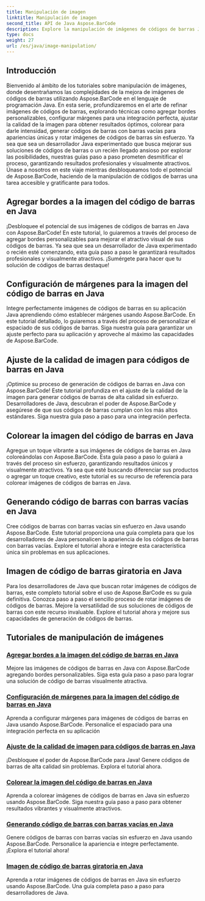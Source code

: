 ```yaml
---
title: Manipulación de imagen
linktitle: Manipulación de imagen
second_title: API de Java Aspose.BarCode
description: Explore la manipulación de imágenes de códigos de barras Java con los tutoriales de Aspose.BarCode. Mejore, personalice y cree códigos de barras visualmente atractivos sin esfuerzo.
type: docs
weight: 27
url: /es/java/image-manipulation/
---
```

## Introducción
Bienvenido al ámbito de los tutoriales sobre manipulación de imágenes, donde desentrañamos las complejidades de la mejora de imágenes de códigos de barras utilizando Aspose.BarCode en el lenguaje de programación Java. En esta serie, profundizaremos en el arte de refinar imágenes de códigos de barras, explorando técnicas como agregar bordes personalizables, configurar márgenes para una integración perfecta, ajustar la calidad de la imagen para obtener resultados óptimos, colorear para darle intensidad, generar códigos de barras con barras vacías para apariencias únicas y rotar imágenes de códigos de barras sin esfuerzo. Ya sea que sea un desarrollador Java experimentado que busca mejorar sus soluciones de códigos de barras o un recién llegado ansioso por explorar las posibilidades, nuestras guías paso a paso prometen desmitificar el proceso, garantizando resultados profesionales y visualmente atractivos. Únase a nosotros en este viaje mientras desbloqueamos todo el potencial de Aspose.BarCode, haciendo de la manipulación de códigos de barras una tarea accesible y gratificante para todos.


## Agregar bordes a la imagen del código de barras en Java

¡Desbloquee el potencial de sus imágenes de códigos de barras en Java con Aspose.BarCode! En este tutorial, lo guiaremos a través del proceso de agregar bordes personalizables para mejorar el atractivo visual de sus códigos de barras. Ya sea que sea un desarrollador de Java experimentado o recién esté comenzando, esta guía paso a paso le garantizará resultados profesionales y visualmente atractivos. ¡Sumérgete para hacer que tu solución de códigos de barras destaque!

## Configuración de márgenes para la imagen del código de barras en Java

Integre perfectamente imágenes de códigos de barras en su aplicación Java aprendiendo cómo establecer márgenes usando Aspose.BarCode. En este tutorial detallado, lo guiaremos a través del proceso de personalizar el espaciado de sus códigos de barras. Siga nuestra guía para garantizar un ajuste perfecto para su aplicación y aproveche al máximo las capacidades de Aspose.BarCode.

## Ajuste de la calidad de imagen para códigos de barras en Java

¡Optimice su proceso de generación de códigos de barras en Java con Aspose.BarCode! Este tutorial profundiza en el ajuste de la calidad de la imagen para generar códigos de barras de alta calidad sin esfuerzo. Desarrolladores de Java, descubran el poder de Aspose.BarCode y asegúrese de que sus códigos de barras cumplan con los más altos estándares. Siga nuestra guía paso a paso para una integración perfecta.

## Colorear la imagen del código de barras en Java

Agregue un toque vibrante a sus imágenes de códigos de barras en Java coloreándolas con Aspose.BarCode. Esta guía paso a paso lo guiará a través del proceso sin esfuerzo, garantizando resultados únicos y visualmente atractivos. Ya sea que esté buscando diferenciar sus productos o agregar un toque creativo, este tutorial es su recurso de referencia para colorear imágenes de códigos de barras en Java.

## Generando código de barras con barras vacías en Java

Cree códigos de barras con barras vacías sin esfuerzo en Java usando Aspose.BarCode. Este tutorial proporciona una guía completa para que los desarrolladores de Java personalicen la apariencia de los códigos de barras con barras vacías. Explore el tutorial ahora e integre esta característica única sin problemas en sus aplicaciones.

## Imagen de código de barras giratoria en Java

Para los desarrolladores de Java que buscan rotar imágenes de códigos de barras, este completo tutorial sobre el uso de Aspose.BarCode es su guía definitiva. Conozca paso a paso el sencillo proceso de rotar imágenes de códigos de barras. Mejore la versatilidad de sus soluciones de códigos de barras con este recurso invaluable. Explore el tutorial ahora y mejore sus capacidades de generación de códigos de barras.
## Tutoriales de manipulación de imágenes
### [Agregar bordes a la imagen del código de barras en Java](./adding-borders-barcode-image/)
Mejore las imágenes de códigos de barras en Java con Aspose.BarCode agregando bordes personalizables. Siga esta guía paso a paso para lograr una solución de código de barras visualmente atractiva.
### [Configuración de márgenes para la imagen del código de barras en Java](./setting-margins-barcode-image/)
Aprenda a configurar márgenes para imágenes de códigos de barras en Java usando Aspose.BarCode. Personalice el espaciado para una integración perfecta en su aplicación
### [Ajuste de la calidad de imagen para códigos de barras en Java](./adjusting-image-quality-barcode/)
¡Desbloquee el poder de Aspose.BarCode para Java! Genere códigos de barras de alta calidad sin problemas. Explora el tutorial ahora.
### [Colorear la imagen del código de barras en Java](./colorizing-barcode-image/)
Aprenda a colorear imágenes de códigos de barras en Java sin esfuerzo usando Aspose.BarCode. Siga nuestra guía paso a paso para obtener resultados vibrantes y visualmente atractivos.
### [Generando código de barras con barras vacías en Java](./generating-barcode-empty-bars/)
Genere códigos de barras con barras vacías sin esfuerzo en Java usando Aspose.BarCode. Personalice la apariencia e integre perfectamente. ¡Explora el tutorial ahora!
### [Imagen de código de barras giratoria en Java](./rotating-barcode-image/)
Aprenda a rotar imágenes de códigos de barras en Java sin esfuerzo usando Aspose.BarCode. Una guía completa paso a paso para desarrolladores de Java.